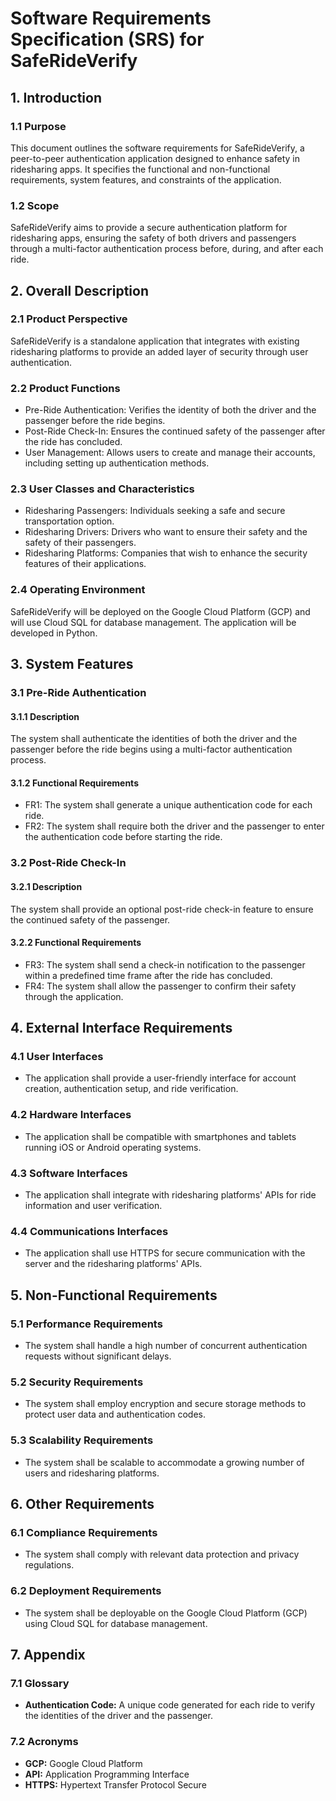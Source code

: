 # Software Requirements Specification (SRS) for SafeRideVerify

## 1. Introduction

### 1.1 Purpose
This document outlines the software requirements for SafeRideVerify, a peer-to-peer authentication application designed to enhance safety in ridesharing apps. It specifies the functional and non-functional requirements, system features, and constraints of the application.

### 1.2 Scope
SafeRideVerify aims to provide a secure authentication platform for ridesharing apps, ensuring the safety of both drivers and passengers through a multi-factor authentication process before, during, and after each ride.

## 2. Overall Description

### 2.1 Product Perspective
SafeRideVerify is a standalone application that integrates with existing ridesharing platforms to provide an added layer of security through user authentication.

### 2.2 Product Functions
- Pre-Ride Authentication: Verifies the identity of both the driver and the passenger before the ride begins.
- Post-Ride Check-In: Ensures the continued safety of the passenger after the ride has concluded.
- User Management: Allows users to create and manage their accounts, including setting up authentication methods.

### 2.3 User Classes and Characteristics
- Ridesharing Passengers: Individuals seeking a safe and secure transportation option.
- Ridesharing Drivers: Drivers who want to ensure their safety and the safety of their passengers.
- Ridesharing Platforms: Companies that wish to enhance the security features of their applications.

### 2.4 Operating Environment
SafeRideVerify will be deployed on the Google Cloud Platform (GCP) and will use Cloud SQL for database management. The application will be developed in Python.

## 3. System Features

### 3.1 Pre-Ride Authentication
#### 3.1.1 Description
The system shall authenticate the identities of both the driver and the passenger before the ride begins using a multi-factor authentication process.
#### 3.1.2 Functional Requirements
- FR1: The system shall generate a unique authentication code for each ride.
- FR2: The system shall require both the driver and the passenger to enter the authentication code before starting the ride.

### 3.2 Post-Ride Check-In
#### 3.2.1 Description
The system shall provide an optional post-ride check-in feature to ensure the continued safety of the passenger.
#### 3.2.2 Functional Requirements
- FR3: The system shall send a check-in notification to the passenger within a predefined time frame after the ride has concluded.
- FR4: The system shall allow the passenger to confirm their safety through the application.

## 4. External Interface Requirements

### 4.1 User Interfaces
- The application shall provide a user-friendly interface for account creation, authentication setup, and ride verification.

### 4.2 Hardware Interfaces
- The application shall be compatible with smartphones and tablets running iOS or Android operating systems.

### 4.3 Software Interfaces
- The application shall integrate with ridesharing platforms' APIs for ride information and user verification.

### 4.4 Communications Interfaces
- The application shall use HTTPS for secure communication with the server and the ridesharing platforms' APIs.

## 5. Non-Functional Requirements

### 5.1 Performance Requirements
- The system shall handle a high number of concurrent authentication requests without significant delays.

### 5.2 Security Requirements
- The system shall employ encryption and secure storage methods to protect user data and authentication codes.

### 5.3 Scalability Requirements
- The system shall be scalable to accommodate a growing number of users and ridesharing platforms.

## 6. Other Requirements

### 6.1 Compliance Requirements
- The system shall comply with relevant data protection and privacy regulations.

### 6.2 Deployment Requirements
- The system shall be deployable on the Google Cloud Platform (GCP) using Cloud SQL for database management.

## 7. Appendix

### 7.1 Glossary
- **Authentication Code:** A unique code generated for each ride to verify the identities of the driver and the passenger.

### 7.2 Acronyms
- **GCP:** Google Cloud Platform
- **API:** Application Programming Interface
- **HTTPS:** Hypertext Transfer Protocol Secure
